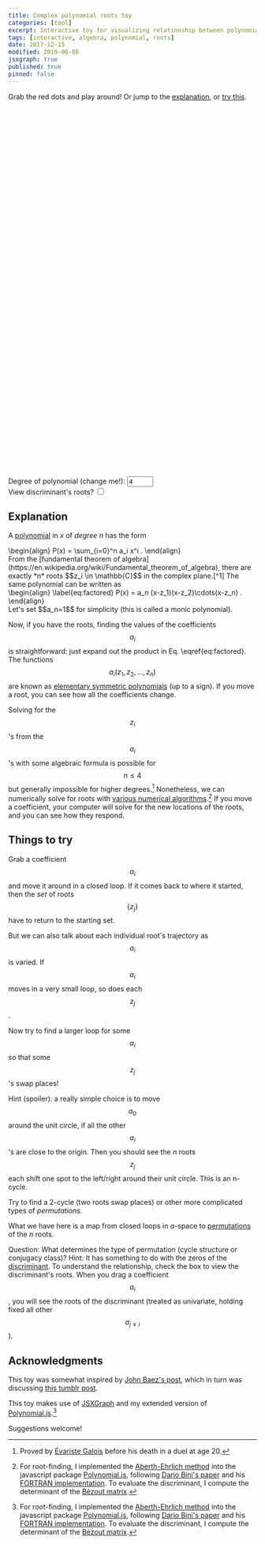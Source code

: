 ```yaml
---
title: Complex polynomial roots toy
categories: [tool]
excerpt: Interactive toy for visualizing relationship between polynomial roots and coefficients
tags: [interactive, algebra, polynomial, roots]
date: 2017-12-15
modified: 2019-06-08
jsxgraph: true
published: true
pinned: false
---
```


<!------------------------------------------------------------>

<style>
.mybox {
width: 360px;
height: 360px;
margin-bottom: 1em;
display: inline-block;
}

.myDegInput {
width: 4em;
}

.myLabel {
display: inline-block;
}

.myBoxTitle {
padding: 10px;
text-decoration: underline;
}
</style>

Grab the red dots and play around! Or jump to the
[explanation](#explanation), or [try this](#things-to-try).

<div id="coeffbox" class="jxgbox mybox" style="">
</div>
<div id="rootbox" class="jxgbox mybox" style="">
</div>

<form onsubmit="return false;">
<div>
<label for="degView" class="myLabel">Degree of polynomial (change me!):</label>
<input type="number" name="degView" id="degView" class="myDegInput" min="1" max="7" step="1" value="4">
</div>

<div>
<label for="viewDisc" class="myLabel">View discriminant's roots?</label>
<input type="checkbox" name="viewDisc" id="viewDisc">
</div>
</form>

<!------------------------------------------------------------>
<!-- CODE -->

<script type="text/javascript" src="{{ site.url }}/assets/js/fraction.min.js"></script>
<script type="text/javascript" src="{{ site.url }}/assets/js/complex.min.js"></script>
<script type="text/javascript" src="{{ site.url }}/assets/js/quaternion.min.js"></script>
<script type="text/javascript" src="{{ site.url }}/assets/js/polynomial.min.js"></script>

<script type="text/javascript" src="{{ site.url }}/assets/js/poly-root-toy.js"></script>

<script type="text/javascript">
  var controller = new PolyRootController("rootbox","coeffbox", "degView", "viewDisc");
</script>

## Explanation

A [polynomial](https://en.wikipedia.org/wiki/Polynomial) in *x* of
*degree n* has the form
<div>
\begin{align}
P(x) = \sum_{i=0}^n a_i x^i .
\end{align}
</div>
From the [fundamental theorem of
algebra](https://en.wikipedia.org/wiki/Fundamental_theorem_of_algebra),
there are exactly *n* roots $$z_i \in \mathbb{C}$$ in the complex
plane.[^1]  The same polynomial can be written as
<div>
\begin{align}
\label{eq:factored}
P(x) = a_n (x-z_1)(x-z_2)\cdots(x-z_n) .
\end{align}
</div>
Let's set $$a_n=1$$ for simplicity (this is called a monic
polynomial).

Now, if you have the roots, finding the values of the coefficients
$$a_i$$ is straightforward: just expand out the product in Eq. \eqref{eq:factored}.
The functions $$a_i(z_1, z_2, \ldots, z_n)$$ are known as [elementary
symmetric
polynomials](https://en.wikipedia.org/wiki/Elementary_symmetric_polynomial)
(up to a sign).  If you move a root, you can see how all the
coefficients change.

Solving for the $$z_i$$'s from the $$a_i$$'s with some algebraic
formula is possible for $$n\le 4$$ but generally impossible for higher
degrees.[^2] Nonetheless, we can numerically solve for roots
with [various numerical
algorithms](https://en.wikipedia.org/wiki/Category:Root-finding_algorithms).[^3]
If you move a coefficient, your computer will solve for the
new locations of the roots, and you can see how they respond.

## Things to try

Grab a coefficient $$a_i$$ and move it around in a closed loop.  If it
comes back to where it started, then the *set* of roots $$\{ z_j \}$$
have to return to the starting set.

But we can also talk about each individual root's trajectory as
$$a_i$$ is varied.  If $$a_i$$ moves in a very small loop, so does
each $$z_j$$.

Now try to find a larger loop for some $$a_i$$ so that some $$z_j$$'s
swap places!

Hint (spoiler): a really simple choice is to move $$a_0$$ around the
unit circle, if all the other $$a_i$$'s are close to the origin.  Then
you should see the *n* roots $$z_j$$ each shift one spot to the
left/right around their unit circle.  This is an n-cycle.

Try to find a 2-cycle (two roots swap places) or other more
complicated types of *permutations*.

What we have here is a map from closed loops in *a*-space to
[permutations](https://en.wikipedia.org/wiki/Permutation_group) of the
*n* roots.

Question: What determines the type of permutation (cycle structure or
conjugacy class)?
Hint: It has something to do with the zeros of the
[discriminant](https://en.wikipedia.org/wiki/Discriminant).
To understand the relationship, check the box to view the
discriminant's roots.  When you drag a coefficient $$a_i$$, you will
see the roots of the discriminant (treated as univariate, holding fixed
all other $$a_{j\neq i}$$).

## Acknowledgments

This toy was somewhat inspired by [John Baez's
post](https://plus.google.com/+johncbaez999/posts/81M1B5TCmhb), which
in turn was discussing [this tumblr
post](http://twocubes.tumblr.com/post/140680223428/same-polynomials-but-this-time-im-letting-t-vary).

This toy makes use of [JSXGraph](http://jsxgraph.uni-bayreuth.de/wp/)
and my extended version of
[Polynomial.js](https://github.com/infusion/Polynomial.js).[^3]

Suggestions welcome!

[^1]: I'm only considering $$a_i \in \mathbb{C}$$; things like
    polynomials over finite fields are trickier!

[^2]: Proved by [Évariste
    Galois](https://en.wikipedia.org/wiki/%C3%89variste_Galois) before
    his death in a duel at age 20.

[^3]: For root-finding, I implemented the [Aberth-Ehrlich
    method](https://en.wikipedia.org/wiki/Aberth_method) into the
    javascript package
    [Polynomial.js](https://github.com/infusion/Polynomial.js),
    following [Dario Bini's paper](https://doi.org/10.1007/BF02207694)
    and his [FORTRAN
    implementation](http://www.netlib.org/numeralgo/na10).
    To evaluate the discriminant, I compute the determinant of the
    [Bézout matrix](https://en.wikipedia.org/wiki/Bézout_matrix).
